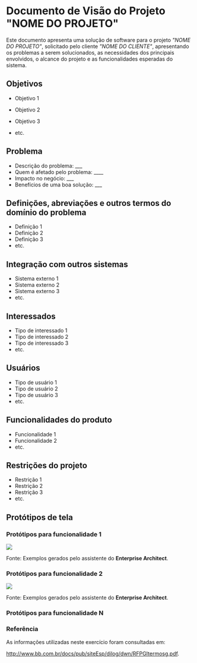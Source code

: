 # Documento de Visão do Projeto "NOME DO PROJETO"

Este documento apresenta uma solução de software para o projeto *"NOME DO PROJETO"*, solicitado pelo cliente *"NOME DO CLIENTE"*, 
apresentando os problemas a serem solucionados, as necessidades dos principais envolvidos, o alcance do projeto e as funcionalidades 
esperadas do sistema.

## Objetivos

* Objetivo 1 <!-- Possibilitar a gestão do processo de inovação, sobretuto no que se relaciona á captação,
                  á seleção e ao desenvolvimento de ideis em ambiente colaborativo, junto ao público interior
                  do Banco do Brasil -->
                  
* Objetivo 2
* Objetivo 3
* etc.

## Problema

* Descrição do problema: ___ <!-- O software de contribuir para o aumento da produtividade
                                  e para subsidiar o processo decisório nas iniciativas de
                                  projetos de inovação, provendo funcionalidades que deem efetividade
                                  às atividades internas. -->
* Quem é afetado pelo problema: ____
* Impacto no negócio: ___
* Benefícios de uma boa solução: ___

## Definições, abreviações e outros termos do domínio do problema

* Definição 1
* Definição 2
* Definição 3
* etc.

## Integração com outros sistemas

* Sistema externo 1
* Sistema externo 2
* Sistema externo 3
* etc.
 
## Interessados

* Tipo de interessado 1 
* Tipo de interessado 2
* Tipo de interessado 3
* etc.

## Usuários

* Tipo de usuário 1 <!-- Fornecedores, seus empregados e representantes. -->
* Tipo de usuário 2
* Tipo de usuário 3
* etc.

## Funcionalidades do produto

* Funcionalidade 1 <!-- Captação de ideis por meio de campanhas e desafios junto ao público interno; -->
* Funcionalidade 2 <!-- Desenvolvimento de ideias em ambiente colaborativo; -->
* etc. <!-- Gestão do portifólio de ideias. -->

## Restrições do projeto

* Restrição 1
* Restrição 2
* Restrição 3
* etc.

## Protótipos de tela

### Protótipos para funcionalidade 1

![](proto1.png)

Fonte: Exemplos gerados pelo assistente do **Enterprise Architect**.

### Protótipos para funcionalidade 2

![](proto2.png)

Fonte: Exemplos gerados pelo assistente do **Enterprise Architect**.

### Protótipos para funcionalidade N


### Referência
As informações utilizadas neste exercício foram consultadas em:

http://www.bb.com.br/docs/pub/siteEsp/dilog/dwn/RFPGItermosg.pdf.
